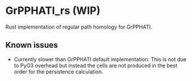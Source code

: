 # GrPPHATI_rs (WIP)

Rust implementation of regular path homology for GrPPHATI.

## Known issues

- Currently slower than GrPPHATI default implementation.
This is not due to PyO3 overhead but instead the cells are not produced in the best order for the persistence calculation.
